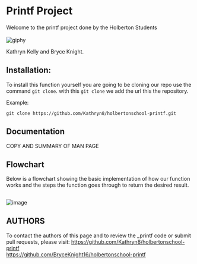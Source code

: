 # Printf Project

Welcome to the printf project done by the Holberton Students <br>
<br>
![giphy](https://user-images.githubusercontent.com/124347057/229031599-d81f7f28-3740-4fa7-b1fa-7e639661288c.gif)

Kathryn Kelly and Bryce Knight.

## Installation:

To install this function yourself you are going to be cloning our repo use the command `git clone`.
with this `git clone` we add the url this the repository.

Example:

`git clone https://github.com/Kathryn8/holbertonschool-printf.git`
<br>

## Documentation 
 COPY AND SUMMARY OF MAN PAGE
 
## Flowchart 
Below is a flowchart showing the basic implementation of how our function works
and the steps the function goes through to return the desired result.
##
![image](https://user-images.githubusercontent.com/124347057/229001812-5c3381ea-edde-4dc7-813f-228230a882a6.png)

## AUTHORS
To contact the authors of this page and to review the _printf code or submit pull requests, please visit:
https://github.com/Kathryn8/holbertonschool-printf <br>
https://github.com/BryceKnight16/holbertonschool-printf
 
